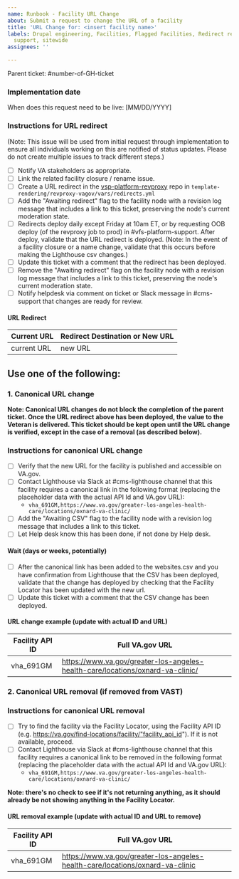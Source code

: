```yaml
---
name: Runbook - Facility URL Change
about: Submit a request to change the URL of a facility
title: 'URL Change for: <insert facility name>'
labels: Drupal engineering, Facilities, Flagged Facilities, Redirect request, User
  support, sitewide
assignees: ''

---
```


Parent ticket: #number-of-GH-ticket

### Implementation date
When does this request need to be live:
[MM/DD/YYYY]

### Instructions for URL redirect
(Note: This issue will be used from initial request through implementation to ensure all individuals working on this are notified of status updates.  Please do not create multiple issues to track different steps.)
- [ ] Notify VA stakeholders as appropriate.
- [ ] Link the related facility closure / rename issue.
- [ ] Create a URL redirect in the [vsp-platform-revproxy](https://github.com/department-of-veterans-affairs/vsp-platform-revproxy) repo in `template-rendering/revproxy-vagov/vars/redirects.yml`
- [ ] Add the "Awaiting redirect" flag to the facility node with a revision log message that includes a link to this ticket, preserving the node's current moderation state.
- [ ] Redirects deploy daily except Friday at 10am ET, or by requesting OOB deploy (of the revproxy job to prod) in #vfs-platform-support. After deploy, validate that the URL redirect is deployed. (Note: In the event of a facility closure or a name change,  validate that this occurs before making the Lighthouse csv changes.)
- [ ] Update this ticket with a comment that the redirect has been deployed.
- [ ] Remove the "Awaiting redirect" flag on the facility node with a revision log message that includes a link to this ticket, preserving the node's current moderation state.
- [ ] Notify helpdesk via comment on ticket or Slack message in #cms-support that changes are ready for review.

#### URL Redirect
| Current URL  |  Redirect Destination or New URL |
| ---  |  --- |
| current URL | new URL |

## Use one of the following:
### 1. Canonical URL change

**Note: Canonical URL changes do not block the completion of the parent ticket. Once the URL redirect above has been deployed, the value to the Veteran is delivered. This ticket should be kept open until the URL change is verified, except in the case of a removal (as described below).**

### Instructions for canonical URL change
- [ ] Verify that the new URL for the facility is published and accessible on VA.gov.
- [ ] Contact Lighthouse via Slack at #cms-lighthouse channel that this facility requires a canonical link in the following format (replacing the placeholder data with the actual API Id and VA.gov URL):
  - `vha_691GM,https://www.va.gov/greater-los-angeles-health-care/locations/oxnard-va-clinic/`
- [ ] Add the "Awaiting CSV" flag to the facility node with a revision log message that includes a link to this ticket.
- [ ] Let Help desk know this has been done, if not done by Help desk.

#### Wait (days or weeks, potentially)
- [ ] After the canonical link has been added to the websites.csv and you have confirmation from Lighthouse that the CSV has been deployed, validate that the change has deployed by checking that the Facility Locator has been updated with the new url.
- [ ] Update this ticket with a comment that the CSV change has been deployed.

#### URL change example (update with actual ID and URL)
| Facility API ID  |  Full VA.gov URL |
| ---  |  --- |
| vha_691GM | https://www.va.gov/greater-los-angeles-health-care/locations/oxnard-va-clinic/ |

### 2. Canonical URL removal (if removed from VAST)
### Instructions for canonical URL removal
- [ ] Try to find the facility via the Facility Locator, using the Facility API ID (e.g. https://va.gov/find-locations/facility/"facility_api_id"). If it is not available, proceed.
- [ ] Contact Lighthouse via Slack at #cms-lighthouse channel that this facility requires a canonical link to be removed in the following format (replacing the placeholder data with the actual API Id and VA.gov URL):
  - `vha_691GM,https://www.va.gov/greater-los-angeles-health-care/locations/oxnard-va-clinic/`

**Note: there's no check to see if it's not returning anything, as it should already be not showing anything in the Facility Locator.**

#### URL removal example (update with actual ID and URL to remove)
| Facility API ID  |  Full VA.gov URL |
| ---  |  --- |
| vha_691GM | https://www.va.gov/greater-los-angeles-health-care/locations/oxnard-va-clinic |
